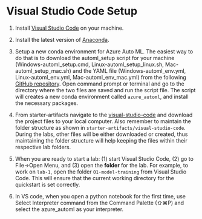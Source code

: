 # Visual Studio Code Setup

1. Install [Visual Studio Code](https://code.visualstudio.com/docs/setup/setup-overview) on your machine.

2. Install the latest version of [Anaconda](https://www.anaconda.com/distribution/).

3. Setup a new conda environment for Azure Auto ML. The easiest way to do that is to download the automl_setup script for your machine (Windows-automl_setup.cmd, Linux-automl_setup_linux.sh, Mac-automl_setup_mac.sh) and the YAML file (Windows-automl_env.yml, Linux-automl_env.yml, Mac-automl_env_mac.yml) from the following [GitHub repository](https://github.com/Azure/MachineLearningNotebooks/tree/master/how-to-use-azureml/automated-machine-learning). Open command prompt or terminal and go to the directory where the two files are saved and run the script file. The script will creates a new conda environment called `azure_automl`, and install the necessary packages.

4. From starter-artifacts navigate to the [visual-studio-code](../../starter-artifacts/visual-studio-code) and download the project files to your local computer. Also remember to maintain the folder structure as shown in `starter-artifacts/visual-studio-code`. During the labs, other files will be either downloaded or created, thus maintaining the folder structure will help keeping the files within their respective lab folders.

5. When you are ready to start a lab: (1) start Visual Studio Code, (2) go to File->Open Menu, and (3) open the **folder** for the lab. For example, to work on `lab-1`, open the folder `01-model-training` from Visual Studio Code. This will ensure that the current working directory for the quickstart is set correctly.  

6. In VS code, when you open a python notebook for the first time, use Select Interpreter command from the Command Palette (⇧⌘P) and select the azure_automl as your interpreter.
